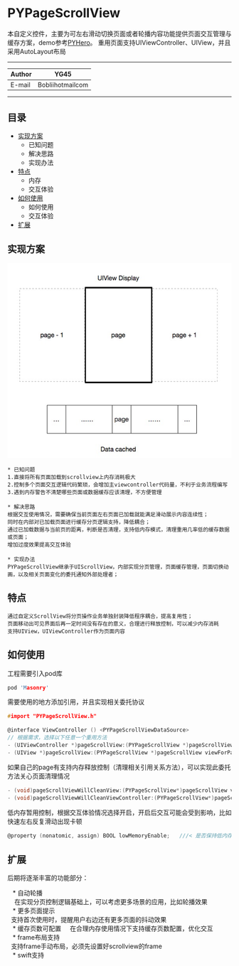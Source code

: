 PYPageScrollView
===========================
本自定义控件，主要为可左右滑动切换页面或者轮播内容功能提供页面交互管理与缓存方案，demo参考[PYHero](https://github.com/BobliiExp/PYHero)。
重用页面支持UIViewController、UIView，并且采用AutoLayout布局

****
	
|Author|YG45|
|---|---
|E-mail|Bobliihotmailcom

****
## 目录
* [实现方案](#实现方案)
    * 已知问题
    * 解决思路
    * 实现办法
* [特点](#特点)
    * 内存
    * 交互体验
* [如何使用](#如何使用)
    * 如何使用
    * 交互体验
* [扩展](#扩展)

## 实现方案
  ![](/PYPageScrollView/Resource/image.png)

	* 已知问题
	1.直接将所有页面加载到scrollview上内存消耗极大
	2.控制多个页面交互逻辑代码繁琐，会增加主viewcontroller代码量，不利于业务流程编写
	3.遇到内存警告不清楚哪些页面或数据缓存应该清理，不方便管理
	
	* 解决思路
	根据交互使用情况，需要确保当前页面左右页面已加载就能满足滑动展示内容连续性；
	同时在内部对已加载页面进行缓存分页逻辑支持，降低耦合；
	通过已加载数据与当前页的距离，判断是否清理，支持低内存模式，清理重用几率低的缓存数据或页面；
	增加过度效果提高交互体验
	
	* 实现办法
	PYPageScrollView继承于UIScrollView，内部实现分页管理，页面缓存管理，页面切换动画，以及相关页面变化的委托通知外部处理者；
	
	
## 特点
	通过自定义ScrollView将分页操作业务单独封装降低程序耦合，提高复用性；
	页面移动出可见界面后再一定时间没有存在的意义，合理进行释放控制，可以减少内存消耗
	支持UIView，UIViewController作为页面内容

## 如何使用
  工程需要引入pod库
```c
pod 'Masonry'
```
  需要使用的地方添加引用，并且实现相关委托协议
```c
#import "PYPageScrollView.h"
```
```c
@interface ViewController () <PYPageScrollViewDataSource>
// 根据需求，选择以下任意一个重用方法
- (UIViewController *)pageScrollView:(PYPageScrollView *)pageScrollView viewControllerForPage:(NSInteger)index;
- (UIView *)pageScrollView:(PYPageScrollView *)pageScrollView viewForPage:(NSInteger)index;
```
如果自己的page有支持内存释放控制（清理相关引用关系方法），可以实现此委托方法关心页面清理情况
```c
- (void)pageScrollViewWillCleanView:(PYPageScrollView*)pageScrollView view:(UIView*)view; 
- (void)pageScrollViewWillCleanViewController:(PYPageScrollView*)pageScrollView vc:(UIViewController*)vc;
```
低内存暂用控制，根据交互体验情况选择开启，开启后交互可能会受到影响，比如快速左右反复滑动出现卡顿
```c
@property (nonatomic, assign) BOOL lowMemoryEnable;   ///< 是否保持低内存占用，默认NO-只要是不同class的页面都会保持在内存中，交互体验会更佳；YES-内存中只缓存可见页面与备用页面，滑动或切换会重新加载，交互体验较差
```

## 扩展
后期将逐渐丰富的功能部分：  

    * 自动轮播  
    	在实现分页控制逻辑基础上，可以考虑更多场景的应用，比如轮播效果  
    * 更多页面提示  
   	支持首次使用时，提醒用户右边还有更多页面的抖动效果  
    * 缓存页数可配置  
   	在合理内存使用情况下支持缓存页数配置，优化交互  
    * frame布局支持  
   	支持frame手动布局，必须先设置好scrollview的frame  
    * swift支持
